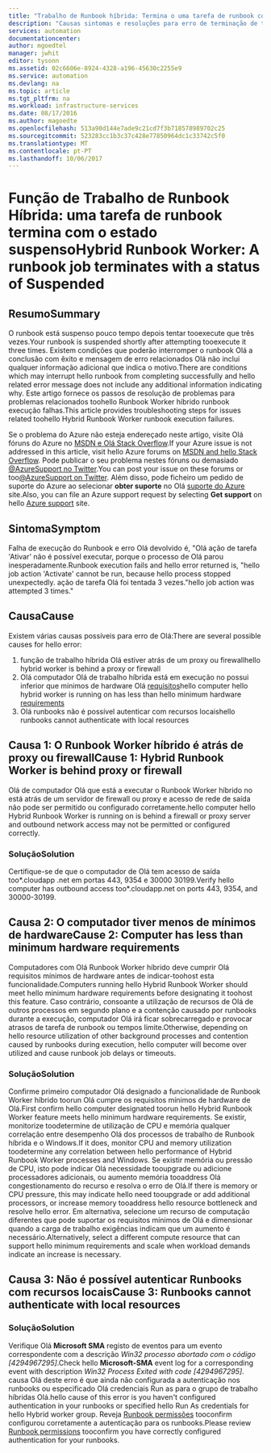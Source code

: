```yaml
---
title: "Trabalho de Runbook híbrida: Termina o uma tarefa de runbook com o estado suspenso | Microsoft Docs"
description: "Causas sintomas e resoluções para erro de terminação de tarefa do Runbook Worker híbrido."
services: automation
documentationcenter: 
author: mgoedtel
manager: jwhit
editor: tysonn
ms.assetid: 02c6606e-8924-4328-a196-45630c2255e9
ms.service: automation
ms.devlang: na
ms.topic: article
ms.tgt_pltfrm: na
ms.workload: infrastructure-services
ms.date: 08/17/2016
ms.author: magoedte
ms.openlocfilehash: 513a90d144e7ade9c21cd7f3b718578989702c25
ms.sourcegitcommit: 523283cc1b3c37c428e77850964dc1c33742c5f0
ms.translationtype: MT
ms.contentlocale: pt-PT
ms.lasthandoff: 10/06/2017
---
```

# <a name="hybrid-runbook-worker-a-runbook-job-terminates-with-a-status-of-suspended"></a><span data-ttu-id="a73e1-103">Função de Trabalho de Runbook Híbrida: uma tarefa de runbook termina com o estado suspenso</span><span class="sxs-lookup"><span data-stu-id="a73e1-103">Hybrid Runbook Worker: A runbook job terminates with a status of Suspended</span></span>
## <a name="summary"></a><span data-ttu-id="a73e1-104">Resumo</span><span class="sxs-lookup"><span data-stu-id="a73e1-104">Summary</span></span>
<span data-ttu-id="a73e1-105">O runbook está suspenso pouco tempo depois tentar tooexecute que três vezes.</span><span class="sxs-lookup"><span data-stu-id="a73e1-105">Your runbook is suspended shortly after attempting tooexecute it three times.</span></span> <span data-ttu-id="a73e1-106">Existem condições que poderão interromper o runbook Olá a conclusão com êxito e mensagem de erro relacionados Olá não inclui qualquer informação adicional que indica o motivo.</span><span class="sxs-lookup"><span data-stu-id="a73e1-106">There are conditions which may interrupt hello runbook from completing successfully and hello related error message does not include any additional information indicating why.</span></span> <span data-ttu-id="a73e1-107">Este artigo fornece os passos de resolução de problemas para problemas relacionados toohello Runbook Worker híbrido runbook execução falhas.</span><span class="sxs-lookup"><span data-stu-id="a73e1-107">This article provides troubleshooting steps for issues related toohello Hybrid Runbook Worker runbook execution failures.</span></span>

<span data-ttu-id="a73e1-108">Se o problema do Azure não esteja endereçado neste artigo, visite Olá fóruns do Azure no [MSDN e Olá Stack Overflow](https://azure.microsoft.com/support/forums/).</span><span class="sxs-lookup"><span data-stu-id="a73e1-108">If your Azure issue is not addressed in this article, visit hello Azure forums on [MSDN and hello Stack Overflow](https://azure.microsoft.com/support/forums/).</span></span> <span data-ttu-id="a73e1-109">Pode publicar o seu problema nestes fóruns ou demasiado[ @AzureSupport no Twitter](https://twitter.com/AzureSupport).</span><span class="sxs-lookup"><span data-stu-id="a73e1-109">You can post your issue on these forums or too[@AzureSupport on Twitter](https://twitter.com/AzureSupport).</span></span> <span data-ttu-id="a73e1-110">Além disso, pode ficheiro um pedido de suporte do Azure ao selecionar **obter suporte** no Olá [suporte do Azure](https://azure.microsoft.com/support/options/) site.</span><span class="sxs-lookup"><span data-stu-id="a73e1-110">Also, you can file an Azure support request by selecting **Get support** on hello [Azure support](https://azure.microsoft.com/support/options/) site.</span></span>

## <a name="symptom"></a><span data-ttu-id="a73e1-111">Sintoma</span><span class="sxs-lookup"><span data-stu-id="a73e1-111">Symptom</span></span>
<span data-ttu-id="a73e1-112">Falha de execução do Runbook e erro Olá devolvido é, "Olá ação de tarefa 'Ativar' não é possível executar, porque o processo de Olá parou inesperadamente.</span><span class="sxs-lookup"><span data-stu-id="a73e1-112">Runbook execution fails and hello error returned is, "hello job action 'Activate' cannot be run, because hello process stopped unexpectedly.</span></span> <span data-ttu-id="a73e1-113">ação de tarefa Olá foi tentada 3 vezes."</span><span class="sxs-lookup"><span data-stu-id="a73e1-113">hello job action was attempted 3 times."</span></span>

## <a name="cause"></a><span data-ttu-id="a73e1-114">Causa</span><span class="sxs-lookup"><span data-stu-id="a73e1-114">Cause</span></span>
<span data-ttu-id="a73e1-115">Existem várias causas possíveis para erro de Olá:</span><span class="sxs-lookup"><span data-stu-id="a73e1-115">There are several possible causes for hello error:</span></span> 

1. <span data-ttu-id="a73e1-116">função de trabalho híbrida Olá estiver atrás de um proxy ou firewall</span><span class="sxs-lookup"><span data-stu-id="a73e1-116">hello hybrid worker is behind a proxy or firewall</span></span>
2. <span data-ttu-id="a73e1-117">Olá computador Olá de trabalho híbrida está em execução no possui inferior que mínimos de hardware Olá [requisitos](automation-hybrid-runbook-worker.md#hybrid-runbook-worker-requirements)</span><span class="sxs-lookup"><span data-stu-id="a73e1-117">hello computer hello hybrid worker is running on has less than hello minimum hardware [requirements](automation-hybrid-runbook-worker.md#hybrid-runbook-worker-requirements)</span></span> 
3. <span data-ttu-id="a73e1-118">Olá runbooks não é possível autenticar com recursos locais</span><span class="sxs-lookup"><span data-stu-id="a73e1-118">hello runbooks cannot authenticate with local resources</span></span>

## <a name="cause-1-hybrid-runbook-worker-is-behind-proxy-or-firewall"></a><span data-ttu-id="a73e1-119">Causa 1: O Runbook Worker híbrido é atrás de proxy ou firewall</span><span class="sxs-lookup"><span data-stu-id="a73e1-119">Cause 1: Hybrid Runbook Worker is behind proxy or firewall</span></span>
<span data-ttu-id="a73e1-120">Olá de computador Olá que está a executar o Runbook Worker híbrido no está atrás de um servidor de firewall ou proxy e acesso de rede de saída não pode ser permitido ou configurado corretamente.</span><span class="sxs-lookup"><span data-stu-id="a73e1-120">hello computer hello Hybrid Runbook Worker is running on is behind a firewall or proxy server and outbound network access may not be permitted or configured correctly.</span></span>

### <a name="solution"></a><span data-ttu-id="a73e1-121">Solução</span><span class="sxs-lookup"><span data-stu-id="a73e1-121">Solution</span></span>
<span data-ttu-id="a73e1-122">Certifique-se de que o computador de Olá tem acesso de saída too*.cloudapp .net em portas 443, 9354 e 30000 30199.</span><span class="sxs-lookup"><span data-stu-id="a73e1-122">Verify hello computer has outbound access too*.cloudapp.net on ports 443, 9354, and 30000-30199.</span></span> 

## <a name="cause-2-computer-has-less-than-minimum-hardware-requirements"></a><span data-ttu-id="a73e1-123">Causa 2: O computador tiver menos de mínimos de hardware</span><span class="sxs-lookup"><span data-stu-id="a73e1-123">Cause 2: Computer has less than minimum hardware requirements</span></span>
<span data-ttu-id="a73e1-124">Computadores com Olá Runbook Worker híbrido deve cumprir Olá requisitos mínimos de hardware antes de indicar-toohost esta funcionalidade.</span><span class="sxs-lookup"><span data-stu-id="a73e1-124">Computers running hello Hybrid Runbook Worker should meet hello minimum hardware requirements before designating it toohost this feature.</span></span> <span data-ttu-id="a73e1-125">Caso contrário, consoante a utilização de recursos de Olá de outros processos em segundo plano e a contenção causado por runbooks durante a execução, computador Olá irá ficar sobrecarregado e provocar atrasos de tarefa de runbook ou tempos limite.</span><span class="sxs-lookup"><span data-stu-id="a73e1-125">Otherwise, depending on hello resource utilization of other background processes and contention caused by runbooks during execution, hello computer will become over utilized and cause runbook job delays or timeouts.</span></span> 

### <a name="solution"></a><span data-ttu-id="a73e1-126">Solução</span><span class="sxs-lookup"><span data-stu-id="a73e1-126">Solution</span></span>
<span data-ttu-id="a73e1-127">Confirme primeiro computador Olá designado a funcionalidade de Runbook Worker híbrido toorun Olá cumpre os requisitos mínimos de hardware de Olá.</span><span class="sxs-lookup"><span data-stu-id="a73e1-127">First confirm hello computer designated toorun hello Hybrid Runbook Worker feature meets hello minimum hardware requirements.</span></span>  <span data-ttu-id="a73e1-128">Se existir, monitorize toodetermine de utilização de CPU e memória qualquer correlação entre desempenho Olá dos processos de trabalho de Runbook híbrida e o Windows.</span><span class="sxs-lookup"><span data-stu-id="a73e1-128">If it does, monitor CPU and memory utilization toodetermine any correlation between hello performance of Hybrid Runbook Worker processes and Windows.</span></span>  <span data-ttu-id="a73e1-129">Se existir memória ou pressão de CPU, isto pode indicar Olá necessidade tooupgrade ou adicione processadores adicionais, ou aumento memória tooaddress Olá congestionamento do recurso e resolva o erro de Olá.</span><span class="sxs-lookup"><span data-stu-id="a73e1-129">If there is memory or CPU pressure, this may indicate hello need tooupgrade or add additional processors, or increase memory tooaddress hello resource bottleneck and resolve hello error.</span></span> <span data-ttu-id="a73e1-130">Em alternativa, selecione um recurso de computação diferentes que pode suportar os requisitos mínimos de Olá e dimensionar quando a carga de trabalho exigências indicam que um aumento é necessário.</span><span class="sxs-lookup"><span data-stu-id="a73e1-130">Alternatively, select a different compute resource that can support hello minimum requirements and scale when workload demands indicate an increase is necessary.</span></span>         

## <a name="cause-3-runbooks-cannot-authenticate-with-local-resources"></a><span data-ttu-id="a73e1-131">Causa 3: Não é possível autenticar Runbooks com recursos locais</span><span class="sxs-lookup"><span data-stu-id="a73e1-131">Cause 3: Runbooks cannot authenticate with local resources</span></span>
### <a name="solution"></a><span data-ttu-id="a73e1-132">Solução</span><span class="sxs-lookup"><span data-stu-id="a73e1-132">Solution</span></span>
<span data-ttu-id="a73e1-133">Verifique Olá **Microsoft SMA** registo de eventos para um evento correspondente com a descrição *Win32 processo abortado com o código [4294967295]*.</span><span class="sxs-lookup"><span data-stu-id="a73e1-133">Check hello **Microsoft-SMA** event log for a corresponding event with description *Win32 Process Exited with code [4294967295]*.</span></span>  <span data-ttu-id="a73e1-134">causa Olá deste erro é que ainda não configurada a autenticação nos runbooks ou especificado Olá credenciais Run as para o grupo de trabalho híbridas Olá.</span><span class="sxs-lookup"><span data-stu-id="a73e1-134">hello cause of this error is you haven't configured authentication in your runbooks or specified hello Run As credentials for hello Hybrid worker group.</span></span>  <span data-ttu-id="a73e1-135">Reveja [Runbook permissões](automation-hybrid-runbook-worker.md#runbook-permissions) tooconfirm configurou corretamente a autenticação para os runbooks.</span><span class="sxs-lookup"><span data-stu-id="a73e1-135">Please review [Runbook permissions](automation-hybrid-runbook-worker.md#runbook-permissions) tooconfirm you have correctly configured authentication for your runbooks.</span></span>  

